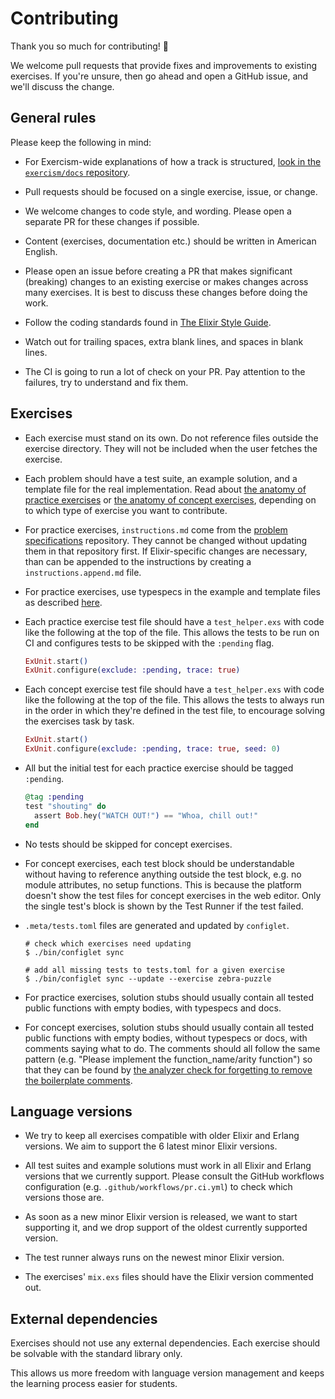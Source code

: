 # Contributing

Thank you so much for contributing! :tada:

We welcome pull requests that provide fixes and improvements to existing
exercises. If you're unsure, then go ahead and open a GitHub issue, and we'll
discuss the change.

## General rules

Please keep the following in mind:

- For Exercism-wide explanations of how a track is structured, [look in the `exercism/docs` repository](https://github.com/exercism/docs/tree/main/building/tracks).

- Pull requests should be focused on a single exercise, issue, or change.

- We welcome changes to code style, and wording. Please open a separate PR for
  these changes if possible.

- Content (exercises, documentation etc.) should be written in American English.

- Please open an issue before creating a PR that makes significant (breaking)
  changes to an existing exercise or makes changes across many exercises. It is
  best to discuss these changes before doing the work.

- Follow the coding standards found in
  [The Elixir Style Guide](https://github.com/lexmag/elixir-style-guide).

- Watch out for trailing spaces, extra blank lines, and spaces in blank lines.

- The CI is going to run a lot of check on your PR. Pay attention to the failures, try to understand and fix them.


## Exercises

- Each exercise must stand on its own. Do not reference files outside the
  exercise directory. They will not be included when the user fetches the
  exercise.

- Each problem should have a test suite, an example solution, and a template
  file for the real implementation. Read about [the anatomy of practice exercises](https://github.com/exercism/docs/blob/main/building/tracks/practice-exercises.md) or [the anatomy of concept exercises](https://github.com/exercism/docs/blob/main/building/tracks/concept-exercises.md), depending on to which type of exercise you want to contribute.

- For practice exercises, `instructions.md` come from the [problem specifications](https://github.com/exercism/problem-specifications) repository. They cannot be changed without updating them in that repository first. If Elixir-specific changes are necessary, than can be appended to the instructions by creating a `instructions.append.md` file.

- For practice exercises, use typespecs in the example and template files as described [here](http://elixir-lang.org/getting-started/typespecs-and-behaviours.html).

- Each practice exercise test file should have a `test_helper.exs` with code like the following at the top of the file.
  This allows the tests to be run on CI and configures tests to be skipped with the `:pending` flag.

    ```elixir
    ExUnit.start()
    ExUnit.configure(exclude: :pending, trace: true)
    ```

- Each concept exercise test file should have a `test_helper.exs` with code like the following at the top of the file.
  This allows the tests to always run in the order in which they're defined in the test file, to encourage solving the exercises task by task.

    ```elixir
    ExUnit.start()
    ExUnit.configure(exclude: :pending, trace: true, seed: 0)
    ```

- All but the initial test for each practice exercise should be tagged `:pending`.

    ```elixir
    @tag :pending
    test "shouting" do
      assert Bob.hey("WATCH OUT!") == "Whoa, chill out!"
    end
    ```

- No tests should be skipped for concept exercises.

- For concept exercises, each test block should be understandable without having to reference anything outside the test block, e.g. no module attributes, no setup functions. This is because the platform doesn't show the test files for concept exercises in the web editor. Only the single test's block is shown by the Test Runner if the test failed.

- `.meta/tests.toml` files are generated and updated by `configlet`.

    ```shell
    # check which exercises need updating
    $ ./bin/configlet sync

    # add all missing tests to tests.toml for a given exercise
    $ ./bin/configlet sync --update --exercise zebra-puzzle

    ```

- For practice exercises, solution stubs should usually contain all tested public functions with empty bodies, with typespecs and docs.

- For concept exercises, solution stubs should usually contain all tested public functions with empty bodies, without typespecs or docs, with comments saying what to do. The comments should all follow the same pattern (e.g. "Please implement the function_name/arity function") so that they can be found by [the analyzer check for forgetting to remove the boilerplate comments](https://github.com/exercism/elixir-analyzer/blob/main/lib/elixir_analyzer/exercise_test/common_checks/comments.ex). 

## Language versions

- We try to keep all exercises compatible with older Elixir and Erlang versions. We aim to support the 6 latest minor Elixir versions.

- All test suites and example solutions must work in all Elixir and Erlang versions that we currently support. Please consult the GitHub workflows configuration (e.g. `.github/workflows/pr.ci.yml`) to check which versions those are.

- As soon as a new minor Elixir version is released, we want to start supporting it, and we drop support of the oldest currently supported version.

- The test runner always runs on the newest minor Elixir version.

- The exercises' `mix.exs` files should have the Elixir version commented out.


## External dependencies

Exercises should not use any external dependencies. Each exercise should be solvable with the standard library only.

This allows us more freedom with language version management and keeps the learning process easier for students.
